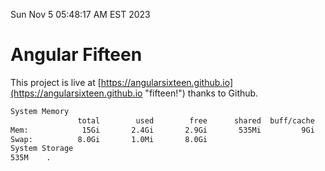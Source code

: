 Sun Nov  5 05:48:17 AM EST 2023

# Angular Fifteen


This project is live at [https://angularsixteen.github.io](https://angularsixteen.github.io "fifteen!") thanks to Github.

```bash
System Memory
               total        used        free      shared  buff/cache   available
Mem:            15Gi       2.4Gi       2.9Gi       535Mi         9Gi        11Gi
Swap:          8.0Gi       1.0Mi       8.0Gi
System Storage
535M	.
```
```bash
